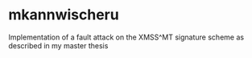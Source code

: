 # mkannwischeru
Implementation of a fault attack on the XMSS^MT signature scheme as described in my master thesis
